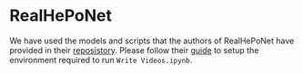 # RealHePoNet

We have used the models and scripts that the authors of RealHePoNet have provided in their [reposistory](https://github.com/rafabs97/headpose_final#quick-start-guide).
Please follow their [guide](https://github.com/rafabs97/headpose_final#quick-start-guide) to setup the environment required to run `Write Videos.ipynb`.